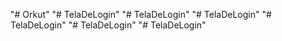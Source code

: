 "# Orkut" 
"# TelaDeLogin" 
"# TelaDeLogin" 
"# TelaDeLogin" 
"# TelaDeLogin" 
"# TelaDeLogin" 
"# TelaDeLogin" 
